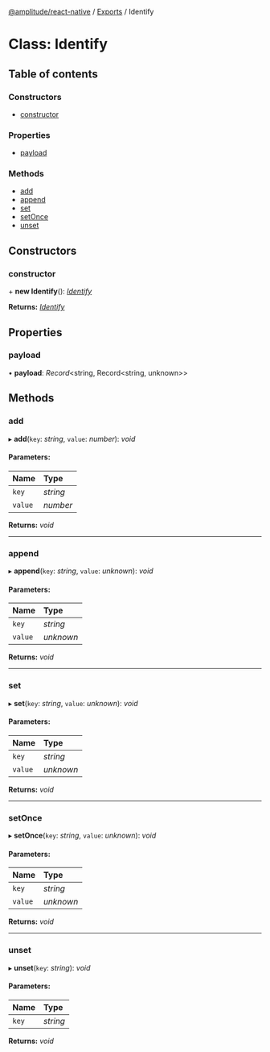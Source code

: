 [@amplitude/react-native](../README.md) / [Exports](../modules.md) / Identify

# Class: Identify

## Table of contents

### Constructors

- [constructor](identify.md#constructor)

### Properties

- [payload](identify.md#payload)

### Methods

- [add](identify.md#add)
- [append](identify.md#append)
- [set](identify.md#set)
- [setOnce](identify.md#setonce)
- [unset](identify.md#unset)

## Constructors

### constructor

\+ **new Identify**(): [*Identify*](identify.md)

**Returns:** [*Identify*](identify.md)

## Properties

### payload

• **payload**: *Record*<string, Record<string, unknown\>\>

## Methods

### add

▸ **add**(`key`: *string*, `value`: *number*): *void*

#### Parameters:

Name | Type |
:------ | :------ |
`key` | *string* |
`value` | *number* |

**Returns:** *void*

___

### append

▸ **append**(`key`: *string*, `value`: *unknown*): *void*

#### Parameters:

Name | Type |
:------ | :------ |
`key` | *string* |
`value` | *unknown* |

**Returns:** *void*

___

### set

▸ **set**(`key`: *string*, `value`: *unknown*): *void*

#### Parameters:

Name | Type |
:------ | :------ |
`key` | *string* |
`value` | *unknown* |

**Returns:** *void*

___

### setOnce

▸ **setOnce**(`key`: *string*, `value`: *unknown*): *void*

#### Parameters:

Name | Type |
:------ | :------ |
`key` | *string* |
`value` | *unknown* |

**Returns:** *void*

___

### unset

▸ **unset**(`key`: *string*): *void*

#### Parameters:

Name | Type |
:------ | :------ |
`key` | *string* |

**Returns:** *void*

